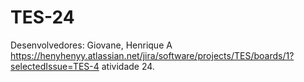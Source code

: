 # TES-24
Desenvolvedores: Giovane, Henrique A
https://henyhenyy.atlassian.net/jira/software/projects/TES/boards/1?selectedIssue=TES-4 atividade 24.
